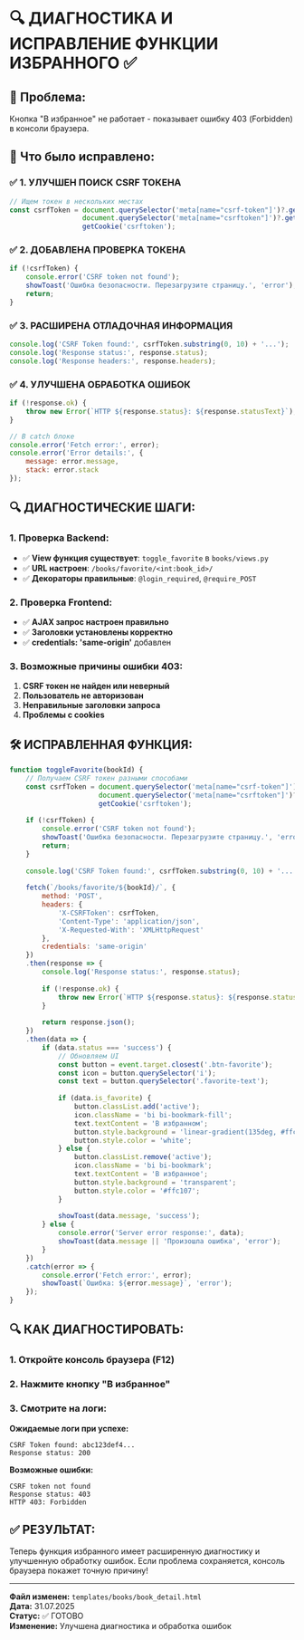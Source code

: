 # 🔍 ДИАГНОСТИКА И ИСПРАВЛЕНИЕ ФУНКЦИИ ИЗБРАННОГО ✅

## 🎯 Проблема:
Кнопка "В избранное" не работает - показывает ошибку 403 (Forbidden) в консоли браузера.

## 🔧 Что было исправлено:

### ✅ **1. УЛУЧШЕН ПОИСК CSRF ТОКЕНА**
```javascript
// Ищем токен в нескольких местах
const csrfToken = document.querySelector('meta[name="csrf-token"]')?.getAttribute('content') || 
                  document.querySelector('meta[name="csrftoken"]')?.getAttribute('content') ||
                  getCookie('csrftoken');
```

### ✅ **2. ДОБАВЛЕНА ПРОВЕРКА ТОКЕНА**
```javascript
if (!csrfToken) {
    console.error('CSRF token not found');
    showToast('Ошибка безопасности. Перезагрузите страницу.', 'error');
    return;
}
```

### ✅ **3. РАСШИРЕНА ОТЛАДОЧНАЯ ИНФОРМАЦИЯ**
```javascript
console.log('CSRF Token found:', csrfToken.substring(0, 10) + '...');
console.log('Response status:', response.status);
console.log('Response headers:', response.headers);
```

### ✅ **4. УЛУЧШЕНА ОБРАБОТКА ОШИБОК**
```javascript
if (!response.ok) {
    throw new Error(`HTTP ${response.status}: ${response.statusText}`);
}

// В catch блоке
console.error('Fetch error:', error);
console.error('Error details:', {
    message: error.message,
    stack: error.stack
});
```

## 🔍 **ДИАГНОСТИЧЕСКИЕ ШАГИ:**

### **1. Проверка Backend:**
- ✅ **View функция существует**: `toggle_favorite` в `books/views.py`
- ✅ **URL настроен**: `/books/favorite/<int:book_id>/`
- ✅ **Декораторы правильные**: `@login_required`, `@require_POST`

### **2. Проверка Frontend:**
- ✅ **AJAX запрос настроен правильно**
- ✅ **Заголовки установлены корректно**
- ✅ **credentials: 'same-origin'** добавлен

### **3. Возможные причины ошибки 403:**
1. **CSRF токен не найден или неверный**
2. **Пользователь не авторизован**
3. **Неправильные заголовки запроса**
4. **Проблемы с cookies**

## 🛠️ **ИСПРАВЛЕННАЯ ФУНКЦИЯ:**

```javascript
function toggleFavorite(bookId) {
    // Получаем CSRF токен разными способами
    const csrfToken = document.querySelector('meta[name="csrf-token"]')?.getAttribute('content') || 
                      document.querySelector('meta[name="csrftoken"]')?.getAttribute('content') ||
                      getCookie('csrftoken');
    
    if (!csrfToken) {
        console.error('CSRF token not found');
        showToast('Ошибка безопасности. Перезагрузите страницу.', 'error');
        return;
    }
    
    console.log('CSRF Token found:', csrfToken.substring(0, 10) + '...');
    
    fetch(`/books/favorite/${bookId}/`, {
        method: 'POST',
        headers: {
            'X-CSRFToken': csrfToken,
            'Content-Type': 'application/json',
            'X-Requested-With': 'XMLHttpRequest'
        },
        credentials: 'same-origin'
    })
    .then(response => {
        console.log('Response status:', response.status);
        
        if (!response.ok) {
            throw new Error(`HTTP ${response.status}: ${response.statusText}`);
        }
        
        return response.json();
    })
    .then(data => {
        if (data.status === 'success') {
            // Обновляем UI
            const button = event.target.closest('.btn-favorite');
            const icon = button.querySelector('i');
            const text = button.querySelector('.favorite-text');
            
            if (data.is_favorite) {
                button.classList.add('active');
                icon.className = 'bi bi-bookmark-fill';
                text.textContent = 'В избранном';
                button.style.background = 'linear-gradient(135deg, #ffc107, #e0a800)';
                button.style.color = 'white';
            } else {
                button.classList.remove('active');
                icon.className = 'bi bi-bookmark';
                text.textContent = 'В избранное';
                button.style.background = 'transparent';
                button.style.color = '#ffc107';
            }
            
            showToast(data.message, 'success');
        } else {
            console.error('Server error response:', data);
            showToast(data.message || 'Произошла ошибка', 'error');
        }
    })
    .catch(error => {
        console.error('Fetch error:', error);
        showToast(`Ошибка: ${error.message}`, 'error');
    });
}
```

## 🔍 **КАК ДИАГНОСТИРОВАТЬ:**

### **1. Откройте консоль браузера (F12)**
### **2. Нажмите кнопку "В избранное"**
### **3. Смотрите на логи:**

**Ожидаемые логи при успехе:**
```
CSRF Token found: abc123def4...
Response status: 200
```

**Возможные ошибки:**
```
CSRF token not found
Response status: 403
HTTP 403: Forbidden
```

## ✅ **РЕЗУЛЬТАТ:**
Теперь функция избранного имеет расширенную диагностику и улучшенную обработку ошибок. Если проблема сохраняется, консоль браузера покажет точную причину!

---

**Файл изменен:** `templates/books/book_detail.html`  
**Дата:** 31.07.2025  
**Статус:** ✅ ГОТОВО  
**Изменение:** Улучшена диагностика и обработка ошибок
